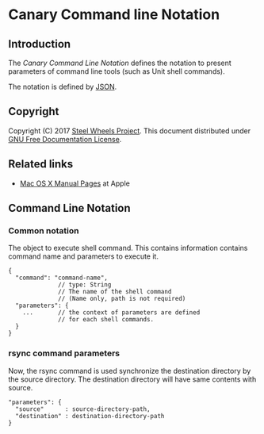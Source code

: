 # Canary Command line Notation
## Introduction
The *Canary Command Line Notation* defines the notation to present parameters of command line tools (such as Unit shell commands).

The  notation is defined by [JSON](http://www.json.org).

## Copyright
Copyright (C) 2017 [Steel Wheels Project](http://steelwheels.github.io). This document distributed under
[GNU Free Documentation License](https://www.gnu.org/licenses/fdl-1.3.en.html).

## Related links
- [Mac OS X Manual Pages](https://developer.apple.com/legacy/library/documentation/Darwin/Reference/ManPages/) at Apple

## Command Line Notation
### Common notation
The object to execute shell command. This contains information contains
command name and parameters to execute it.
````
{
  "command": "command-name",
              // type: String
              // The name of the shell command
              // (Name only, path is not required)
  "parameters": {
    ...       // the context of parameters are defined
              // for each shell commands.
  }
}
````

### rsync command parameters
Now, the rsync command is used synchronize the destination directory
by the source directory. The destination directory will have
same contents with source.
````
"parameters": {
  "source"      : source-directory-path,
  "destination" : destination-directory-path
}
````
